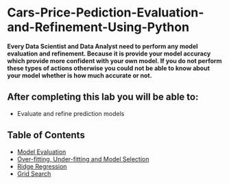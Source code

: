 # Cars-Price-Pediction-Evaluation-and-Refinement-Using-Python



<b>Every Data Scientist and Data Analyst need to perform any model evaluation and refinement. Because it is provide your model accuracy which provide more confident with your own model. If you do not perform these types of actions otherwise you could not be able to know about your model whether is how much accurate or not.</b>


## After completing this lab you will be able to:

*   Evaluate and refine prediction models



<h2>Table of Contents</h2>
<ul>
    <li><a href="https://#ref1">Model Evaluation </a></li>
    <li><a href="https://#ref2">Over-fitting, Under-fitting and Model Selection </a></li>
    <li><a href="https://#ref3">Ridge Regression </a></li>
    <li><a href="https://#ref4">Grid Search</a></li>
</ul>

